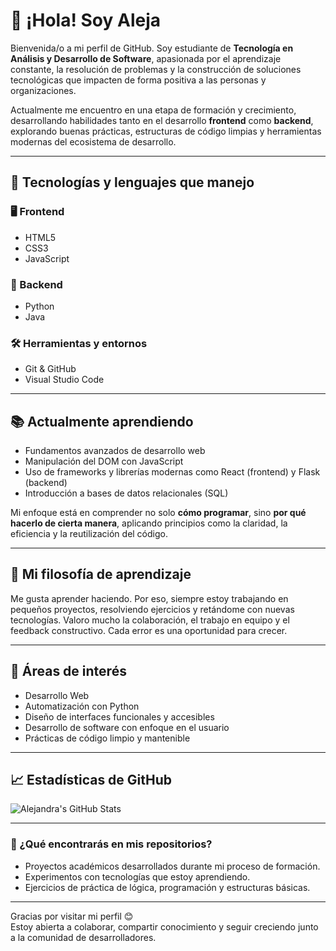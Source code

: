 # 👋 ¡Hola! Soy Aleja

Bienvenida/o a mi perfil de GitHub. Soy estudiante de **Tecnología en Análisis y Desarrollo de Software**, apasionada por el aprendizaje constante, la resolución de problemas y la construcción de soluciones tecnológicas que impacten de forma positiva a las personas y organizaciones.

Actualmente me encuentro en una etapa de formación y crecimiento, desarrollando habilidades tanto en el desarrollo **frontend** como **backend**, explorando buenas prácticas, estructuras de código limpias y herramientas modernas del ecosistema de desarrollo.

---

## 🚀 Tecnologías y lenguajes que manejo

### 🖥️ Frontend
- HTML5
- CSS3
- JavaScript

### 🧠 Backend
- Python
- Java

### 🛠️ Herramientas y entornos
- Git & GitHub
- Visual Studio Code

---

## 📚 Actualmente aprendiendo

- Fundamentos avanzados de desarrollo web
- Manipulación del DOM con JavaScript
- Uso de frameworks y librerías modernas como React (frontend) y Flask (backend)
- Introducción a bases de datos relacionales (SQL)

Mi enfoque está en comprender no solo **cómo programar**, sino **por qué hacerlo de cierta manera**, aplicando principios como la claridad, la eficiencia y la reutilización del código.

---

## 🌱 Mi filosofía de aprendizaje

Me gusta aprender haciendo. Por eso, siempre estoy trabajando en pequeños proyectos, resolviendo ejercicios y retándome con nuevas tecnologías. Valoro mucho la colaboración, el trabajo en equipo y el feedback constructivo. Cada error es una oportunidad para crecer.

---

## 🔎 Áreas de interés

- Desarrollo Web
- Automatización con Python
- Diseño de interfaces funcionales y accesibles
- Desarrollo de software con enfoque en el usuario
- Prácticas de código limpio y mantenible

---

## 📈 Estadísticas de GitHub

![Alejandra's GitHub Stats](https://github-readme-stats.vercel.app/api?username=itging&show_icons=true&theme=radical)

---

### 💬 ¿Qué encontrarás en mis repositorios?

- Proyectos académicos desarrollados durante mi proceso de formación.
- Experimentos con tecnologías que estoy aprendiendo.
- Ejercicios de práctica de lógica, programación y estructuras básicas.

---

Gracias por visitar mi perfil 😊  
Estoy abierta a colaborar, compartir conocimiento y seguir creciendo junto a la comunidad de desarrolladores.
